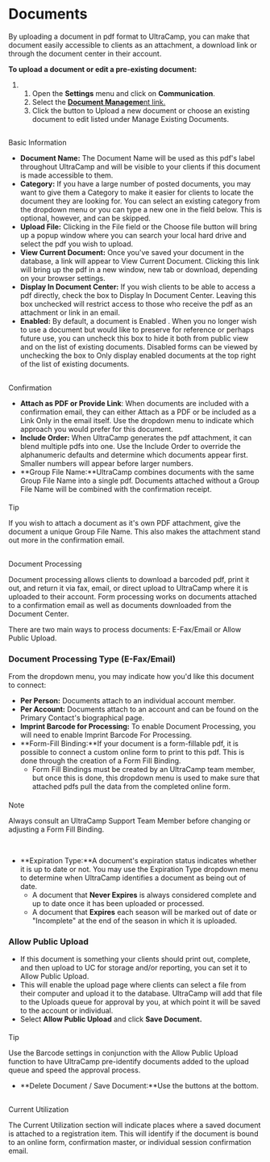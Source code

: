 # Documents
By uploading a document in pdf format to UltraCamp, you can make that document easily accessible to clients as an attachment, a download link or through the document center in their account.    


**To upload a document or edit a pre-existing document:**


1. 1. Open the **Settings** menu and click on **Communication**.
	2. Select the [**Document Manageme**nt link.](https://www.ultracamp.com/admin/Config/Documents.aspx)
	3. Click the button to Upload a new document or choose an existing document to edit listed under Manage Existing Documents.


## 
Basic Information


* **Document Name:** The Document Name will be used as this pdf's label throughout UltraCamp and will be visible to your clients if this document is made accessible to them.
* **Category:** If you have a large number of posted documents, you may want to give them a Category to make it easier for clients to locate the document they are looking for. You can select an existing category from the dropdown menu or you can type a new one in the field below. This is optional, however, and can be skipped.
* **Upload File:** Clicking in the File field or the Choose file button will bring up a popup window where you can search your local hard drive and select the pdf you wish to upload.
* **View Current Document:** Once you've saved your document in the database, a link will appear to View Current Document. Clicking this link will bring up the pdf in a new window, new tab or download, depending on your browser settings.
* **Display In Document Center:** If you wish clients to be able to access a pdf directly, check the box to Display In Document Center. Leaving this box unchecked will restrict access to those who receive the pdf as an attachment or link in an email.
* **Enabled:** By default, a document is Enabled . When you no longer wish to use a document but would like to preserve for reference or perhaps future use, you can uncheck this box to hide it both from public view and on the list of existing documents. Disabled forms can be viewed by unchecking the box to Only display enabled documents at the top right of the list of existing documents.


## 
Confirmation


* **Attach as PDF or Provide Link**: When documents are included with a confirmation email, they can either Attach as a PDF or be included as a Link Only in the email itself. Use the dropdown menu to indicate which approach you would prefer for this document.
* **Include Order:** When UltraCamp generates the pdf attachment, it can blend multiple pdfs into one. Use the Include Order to override the alphanumeric defaults and determine which documents appear first. Smaller numbers will appear before larger numbers.
* **Group File Name:**UltraCamp combines documents with the same Group File Name into a single pdf. Documents attached without a Group File Name will be combined with the confirmation receipt.



#### 
 Tip


If you wish to attach a document as it's own PDF attachment, give the document a unique Group File Name. This also makes the attachment stand out more in the confirmation email.



## 
Document Processing


Document processing allows clients to download a barcoded pdf, print it out, and return it via fax, email, or direct upload to UltraCamp where it is uploaded to their account. Form processing works on documents attached to a confirmation email as well as documents downloaded from the Document Center.


There are two main ways to process documents: E-Fax/Email or Allow Public Upload.


### 


### Document Processing Type (E-Fax/Email)


From the dropdown menu, you may indicate how you'd like this document to connect:


* **Per Person:** Documents attach to an individual account member.
* **Per Account:** Documents attach to an account and can be found on the Primary Contact's biographical page.
* **Imprint Barcode for Processing:** To enable Document Processing, you will need to enable Imprint Barcode For Processing.
* **Form-Fill Binding:**If your document is a form-fillable pdf, it is possible to connect a custom online form to print to this pdf. This is done through the creation of a Form Fill Binding.
	+ Form Fill Bindings must be created by an UltraCamp team member, but once this is done, this dropdown menu is used to make sure that attached pdfs pull the data from the completed online form.



#### 
 Note


Always consult an UltraCamp Support Team Member before changing or adjusting a Form Fill Binding.



 


* **Expiration Type:**A document's expiration status indicates whether it is up to date or not. You may use the Expiration Type dropdown menu to determine when UltraCamp identifies a document as being out of date.
	+ A document that **Never Expires** is always considered complete and up to date once it has been uploaded or processed.
	+ A document that **Expires** each season will be marked out of date or "Incomplete" at the end of the season in which it is uploaded.


### 


### Allow Public Upload


* If this document is something your clients should print out, complete, and then upload to UC for storage and/or reporting, you can set it to Allow Public Upload.
* This will enable the upload page where clients can select a file from their computer and upload it to the database. UltraCamp will add that file to the Uploads queue for approval by you, at which point it will be saved to the account or individual.
* Select **Allow Public Upload** and click **Save Document.**



#### 
 Tip


Use the Barcode settings in conjunction with the Allow Public Upload function to have UltraCamp pre-identify documents added to the upload queue and speed the approval process.



* **Delete Document / Save Document:**Use the buttons at the bottom.


## 
Current Utilization


The Current Utilization section will indicate places where a saved document is attached to a registration item. This will identify if the document is bound to an online form, confirmation master, or individual session confirmation email.

